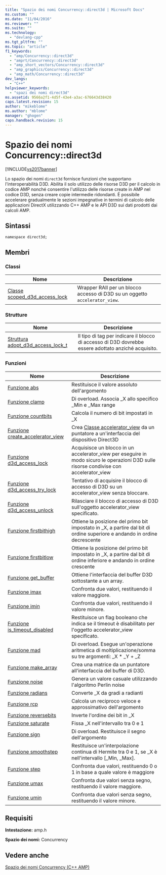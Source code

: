 ```yaml
---
title: "Spazio dei nomi Concurrency::direct3d | Microsoft Docs"
ms.custom: ""
ms.date: "11/04/2016"
ms.reviewer: ""
ms.suite: ""
ms.technology: 
  - "devlang-cpp"
ms.tgt_pltfrm: ""
ms.topic: "article"
f1_keywords: 
  - "amp/Concurrency::direct3d"
  - "amprt/Concurrency::direct3d"
  - "amp_short_vectors/Concurrency::direct3d"
  - "amp_graphics/Concurrency::direct3d"
  - "amp_math/Concurrency::direct3d"
dev_langs: 
  - "C++"
helpviewer_keywords: 
  - "spazi dei nomi direct3d"
ms.assetid: 9566a2f1-4d5f-43e4-a3ac-676643d38420
caps.latest.revision: 15
author: "mikeblome"
ms.author: "mblome"
manager: "ghogen"
caps.handback.revision: 15
---
```

# Spazio dei nomi Concurrency::direct3d
[!INCLUDE[vs2017banner](../../../assembler/inline/includes/vs2017banner.md)]

Lo spazio dei nomi `direct3d` fornisce funzioni che supportano l'interoperabilità D3D.  Abilita il solo utilizzo delle risorse D3D per il calcolo in codice AMP nonché consentire l'utilizzo delle risorse create in AMP nel codice D3D, senza creare copie intermedie ridondanti.  È possibile accelerare gradualmente le sezioni impegnative in termini di calcolo delle applicazioni DirectX utilizzando C\+\+ AMP e le API D3D sui dati prodotti dai calcoli AMP.  
  
## Sintassi  
  
```  
namespace direct3d;  
```  
  
## Membri  
  
### Classi  
  
|Nome|Descrizione|  
|----------|-----------------|  
|[Classe scoped\_d3d\_access\_lock](../../../parallel/amp/reference/scoped-d3d-access-lock-class.md)|Wrapper RAII per un blocco accesso di D3D su un oggetto `accelerator_view`.|  
  
### Strutture  
  
|Nome|Descrizione|  
|----------|-----------------|  
|[Struttura adopt\_d3d\_access\_lock\_t](../../../parallel/amp/reference/adopt-d3d-access-lock-t-structure.md)|Il tipo di tag per indicare il blocco di accesso di D3D dovrebbe essere adottato anziché acquisito.|  
  
### Funzioni  
  
|Nome|Descrizione|  
|----------|-----------------|  
|[Funzione abs](../Topic/abs%20Function.md)|Restituisce il valore assoluto dell'argomento|  
|[Funzione clamp](../Topic/clamp%20Function.md)|Di overload.  Associa \_X allo specifico \_Min e \_Max range|  
|[Funzione countbits](../Topic/countbits%20Function.md)|Calcola il numero di bit impostati in \_X|  
|[Funzione create\_accelerator\_view](../Topic/create_accelerator_view%20Function.md)|Crea [Classe accelerator\_view](../../../parallel/amp/reference/accelerator-view-class.md) da un puntatore a un'interfaccia del dispositivo Direct3D|  
|[Funzione d3d\_access\_lock](../Topic/d3d_access_lock%20Function.md)|Acquisisce un blocco in un accelerator\_view per eseguire in modo sicuro le operazioni D3D sulle risorse condivise con accelerator\_view|  
|[Funzione d3d\_access\_try\_lock](../Topic/d3d_access_try_lock%20Function.md)|Tentativo di acquisire il blocco di accesso di D3D su un accelerator\_view senza bloccare.|  
|[Funzione d3d\_access\_unlock](../Topic/d3d_access_unlock%20Function.md)|Rilasciare il blocco di accesso di D3D sull'oggetto accelerator\_view specificato.|  
|[Funzione firstbithigh](../Topic/firstbithigh%20Function.md)|Ottiene la posizione del primo bit impostato in \_X, a partire dal bit di ordine superiore e andando in ordine decrescente|  
|[Funzione firstbitlow](../Topic/firstbitlow%20Function.md)|Ottiene la posizione del primo bit impostato in \_X, a partire dal bit di ordine inferiore e andando in ordine crescente|  
|[Funzione get\_buffer](../Topic/get_buffer%20Function.md)|Ottiene l'interfaccia del buffer D3D sottostante a un array.|  
|[Funzione imax](../Topic/imax%20Function.md)|Confronta due valori, restituendo il valore maggiore.|  
|[Funzione imin](../Topic/imin%20Function.md)|Confronta due valori, restituendo il valore minore.|  
|[Funzione is\_timeout\_disabled](../Topic/is_timeout_disabled%20Function.md)|Restituisce un flag booleano che indica se il timeout è disabilitato per l'oggetto accelerator\_view specificato.|  
|[Funzione mad](../Topic/mad%20Function.md)|Di overload.  Esegue un'operazione aritmetica di moltiplicazione\/somma su tre argomenti: \_X \* \_Y \+ \_Z|  
|[Funzione make\_array](../Topic/make_array%20Function.md)|Crea una matrice da un puntatore all'interfaccia del buffer di D3D.|  
|[Funzione noise](../Topic/noise%20Function.md)|Genera un valore casuale utilizzando l'algoritmo Perlin noise|  
|[Funzione radians](../Topic/radians%20Function.md)|Converte \_X da gradi a radianti|  
|[Funzione rcp](../Topic/rcp%20Function.md)|Calcola un reciproco veloce e approssimativo dell'argomento|  
|[Funzione reversebits](../Topic/reversebits%20Function.md)|Inverte l'ordine dei bit in \_X|  
|[Funzione saturate](../Topic/saturate%20Function.md)|Fissa \_X nell'intervallo tra 0 e 1|  
|[Funzione sign](../Topic/sign%20Function.md)|Di overload.  Restituisce il segno dell'argomento|  
|[Funzione smoothstep](../Topic/smoothstep%20Function.md)|Restituisce un'interpolazione continua di Hermite tra 0 e 1, se \_X è nell'intervallo \[\_Min, \_Max\].|  
|[Funzione step](../Topic/step%20Function.md)|Confronta due valori, restituendo 0 o 1 in base a quale valore è maggiore|  
|[Funzione umax](../Topic/umax%20Function.md)|Confronta due valori senza segno, restituendo il valore maggiore.|  
|[Funzione umin](../Topic/umin%20Function.md)|Confronta due valori senza segno, restituendo il valore minore.|  
  
## Requisiti  
 **Intestazione:** amp.h  
  
 **Spazio dei nomi:** Concurrency  
  
## Vedere anche  
 [Spazio dei nomi Concurrency \(C\+\+ AMP\)](../../../parallel/amp/reference/concurrency-namespace-cpp-amp.md)
